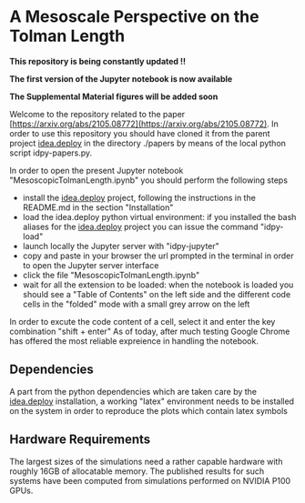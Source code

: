 # A Mesoscale Perspective on the Tolman Length

**This repository is being constantly updated !!**

**The first version of the Jupyter notebook is now available**

**The Supplemental Material figures will be added soon**

Welcome to the repository related to the paper [https://arxiv.org/abs/2105.08772](https://arxiv.org/abs/2105.08772).
In order to use this repository you should have cloned it from the parent project [idea.deploy](https://github.com/lullimat/idea.deploy) in the directory ./papers by means of the local python script idpy-papers.py.

In order to open the present Jupyter notebook "MesoscopicTolmanLength.ipynb" you should perform the following steps
- install the [idea.deploy](https://github.com/lullimat/idea.deploy) project, following the instructions in the README.md in the section "Installation"
- load the idea.deploy python virtual environment: if you installed the bash aliases for the [idea.deploy](https://github.com/lullimat/idea.deploy) project you can issue the command "idpy-load"
- launch locally the Jupyter server with "idpy-jupyter"
- copy and paste in your browser the url prompted in the terminal in order to open the Jupyter server interface
- click the file "MesoscopicTolmanLength.ipynb"
- wait for all the extension to be loaded: when the notebook is loaded you should see a "Table of Contents" on the left side and the different code cells in the "folded" mode with a small grey arrow on the left

In order to excute the code content of a cell, select it and enter the key combination "shift + enter"
As of today, after much testing Google Chrome has offered the most reliable expreience in handling the notebook.

## Dependencies
A part from the python dependencies which are taken care by the [idea.deploy](https://github.com/lullimat/idea.deploy) installation, a working "latex" environment needs to be installed on the system in order to reproduce the plots which contain latex symbols

## Hardware Requirements
The largest sizes of the simulations need a rather capable hardware with roughly 16GB of allocatable memory. The published results for such systems have been computed from simulations performed on NVIDIA P100 GPUs.


